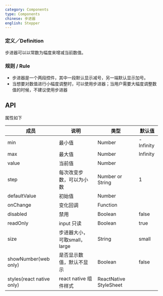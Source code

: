 ```yaml
---
category: Components
type: Components
chinese: 步进器
english: Stepper
---
```


### 定义／Definition
步进器可以以常数为幅度来增减当前数值。

### 规则 / Rule
- 步进器是一个两段控件，其中一段默认显示减号，另一端默认显示加号。
- 当想要对数值进行小幅度调整时，可以使用步进器；当用户需要大幅度调整数值的时候，不建议使用步进器


## API

属性如下

| 成员        | 说明           | 类型               | 默认值       |
|-------------|----------------|--------------------|--------------|
| min     | 最小值   | Number | -Infinity        |
| max     | 最大值       | Number      | Infinity           |
| value     | 当前值       | Number      |            |
| step     | 每次改变步数，可以为小数  | Number or String      |  1      |
| defaultValue     | 初始值       | Number      |            |
| onChange     | 变化回调       | Function      |            |
| disabled     | 禁用       | Boolean      |      false      |
| readOnly     | input 只读       | Boolean      |      true      |
| size    | 步进器大小，可取small，large  | String      |      small      |
| showNumber(web only)    | 是否显示数值，默认不显示  | Boolean      |      false      |
| styles(react native only)    | react native 组件样式  | ReactNative StyleSheet      |            |
